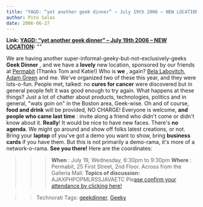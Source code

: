 ```yaml
---
title: "YAGD: “yet another geek dinner” – July 19th 2006 – NEW LOCATION"
author: Pito Salas
date: 2006-06-27
---
```


**Link: [YAGD: “yet another geek dinner” – July 19th 2006 – NEW LOCATION](None):** ""

We are having another super-informal-geeky-but-not-exclusively-geeks **Geek
Dinner** , and we have a **lovely** new location, sponsored by our friends at
[Permabit](<http://www.permabit.com/>) (Thanks Tom and Katie!) Who is **we** ,
again? [Bela Labovitch](<http://blogs.opml.org/BelaLabovitch>), [Adam
Green](<http://feedonomics.grazr.com/>) and me. We've organized two of these
this year, and they were lots-o-fun. People met, talked: no **cures for
cancer** were discovered but in general people felt it was good enough to try
again. What happens at these things? Just a lot of chatter about products,
technologies, politics and in general, "wats goin on" in the Boston area,
Geek-wise. Oh and of course, **food and drink** will be provided, NO CHARGE!
Everyone is welcome, **and people who came last time** : invite along a friend
who didn't come or didn't know about it. **Really**! It would be nice to have
new faces. There's **no agenda**. We might go around and show off folks latest
creations, or not. Bring your **laptop** of you've got a demo you want to
show, bring **business cards** if you have them. But this is not primarily a
demo-rama, it's more of a network-o-rama. **See you there!** Here are the
coordinates:

>>

>>> **When** : July 19, Wednesday, 6:30pm to 9:30pm **Where** : Permabit, 25
First Street, 2nd Floor. Across from the Galleria Mall. **Topics of
discussion:** AJAXPHPOPMLRSSJAVAETC Ple[ase confirm your attendance by
clicking
here!](<http://www.evite.com/app/publicUrl/rps@salas.com/geekdinner3>)

>>

>> Technorati Tags: [geekdinner](<http://www.technorati.com/tag/geekdinner>),
[Geeky](<http://www.technorati.com/tag/Geeky>)



